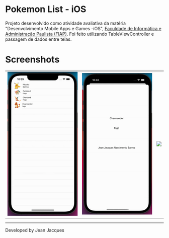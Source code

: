 # Pokemon List - iOS

Projeto desenvolvido como atividade avaliativa da matéria "Desenvolvimento Mobile Apps e Games -iOS", [Faculdade de Informática e Administração Paulista (FIAP)](https://www.fiap.com.br/). Foi feito utilizando TableViewController e passagem de dados entre telas.

# Screenshots

<div style="text-align: center; justify-content: center; align-items: center; ">
    <table border="0" style="text-align: center; justify-content: center; align-items: center; ">
        <tr>
            <td style="text-align: center">
                <img src="/images/img_1.png"
                    width="250" />
                </br>
            </td>
            <td style="text-align: center">
                <img src="/images/img_2.png"
                    width="250" />
                </br>
            </td>
            <td style="text-align: center">
                <img src="/images/img_3.gif"
                    width="250" />
                </br>
            </td>
        </tr>
     </table>
</div>

---
Developed by Jean Jacques